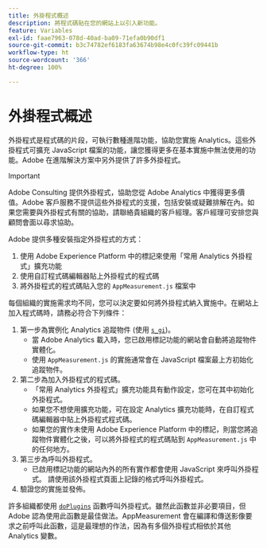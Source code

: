 ```yaml
---
title: 外掛程式概述
description: 將程式碼貼在您的網站上以引入新功能。
feature: Variables
exl-id: faae7963-078d-40ad-ba09-71efa0b90df1
source-git-commit: b3c74782ef6183fa63674b98e4c0fc39fc09441b
workflow-type: ht
source-wordcount: '366'
ht-degree: 100%

---
```


# 外掛程式概述

外掛程式是程式碼的片段，可執行數種進階功能，協助您實施 Analytics。這些外掛程式可擴充 JavaScript 檔案的功能，讓您獲得更多在基本實施中無法使用的功能。Adobe 在進階解決方案中另外提供了許多外掛程式。

>[!IMPORTANT]
>
>Adobe Consulting 提供外掛程式，協助您從 Adobe Analytics 中獲得更多價值。Adobe 客戶服務不提供這些外掛程式的支援，包括安裝或疑難排解在內。如果您需要與外掛程式有關的協助，請聯絡貴組織的客戶經理。客戶經理可安排您與顧問會面以尋求協助。

Adobe 提供多種安裝指定外掛程式的方式：

1. 使用 Adobe Experience Platform 中的標記來使用「常用 Analytics 外掛程式」擴充功能
2. 使用自訂程式碼編輯器貼上外掛程式的程式碼
3. 將外掛程式的程式碼貼入您的 `AppMeasurement.js` 檔案中

每個組織的實施需求均不同，您可以決定要如何將外掛程式納入實施中。在網站上加入程式碼時，請務必符合下列條件：

1. 第一步為實例化 Analytics 追蹤物件 (使用 [`s_gi`](../functions/s-gi.md))。
   * 當 Adobe Analytics 載入時，您已啟用標記功能的網站會自動將追蹤物件實體化。
   * 使用 `AppMeasurement.js` 的實施通常會在 JavaScript 檔案最上方初始化追蹤物件。
2. 第二步為加入外掛程式的程式碼。
   * 「常用 Analytics 外掛程式」擴充功能具有動作設定，您可在其中初始化外掛程式。
   * 如果您不想使用擴充功能，可在設定 Analytics 擴充功能時，在自訂程式碼編輯器中貼上外掛程式程式碼。
   * 如果您的實作未使用 Adobe Experience Platform 中的標記，則當您將追蹤物件實體化之後，可以將外掛程式的程式碼貼到 `AppMeasurement.js` 中的任何地方。
3. 第三步為呼叫外掛程式。
   * 已啟用標記功能的網站內外的所有實作都會使用 JavaScript 來呼叫外掛程式。 請使用該外掛程式頁面上記錄的格式呼叫外掛程式。
4. 驗證您的實施並發佈。

許多組織都使用 [`doPlugins`](../functions/doplugins.md) 函數呼叫外掛程式。雖然此函數並非必要項目，但 Adobe 認為使用此函數是最佳做法。AppMeasurement 會在編譯和傳送影像要求之前呼叫此函數，這是最理想的作法，因為有多個外掛程式相依於其他 Analytics 變數。
